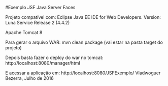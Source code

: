 #Exemplo JSF Java Server Faces

Projeto compatível com:
Eclipse Java EE IDE for Web Developers.
Version: Luna Service Release 2 (4.4.2)

Apache Tomcat 8

Para gerar o arquivo WAR: mvn clean package (vai estar na pasta target do projeto)

Depois basta fazer o deploy do war no tomcat: http://localhost:8080/manager/html

E acessar a aplicação em: http://localhost:8080/JSFExemplo/
Vladwoguer Bezerra, Julho de 2016




